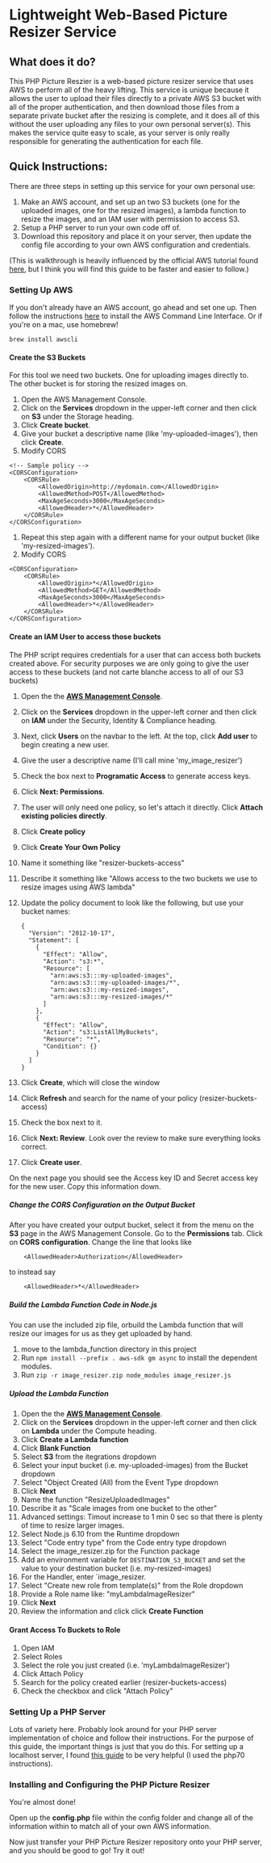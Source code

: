 # Lightweight Web-Based Picture Resizer Service

## What does it do?
This PHP Picture Reszier is a web-based picture resizer service that uses AWS to perform all of the heavy lifting. This service is unique because it allows the user to upload their files directly to a private AWS S3 bucket with all of the proper authentication, and then download those files from a separate private bucket after the resizing is complete, and it does all of this without the user uploading any files to your own personal server(s). This makes the service quite easy to scale, as your server is only really responsible for generating the authentication for each file.

## Quick Instructions:
There are three steps in setting up this service for your own personal use:
1. Make an AWS account, and set up an two S3 buckets (one for the uploaded images, one for the resized images), a lambda function to resize the images, and an IAM user with permission to access S3.
1. Setup a PHP server to run your own code off of.
1. Download this repository and place it on your server, then update the config file according to your own AWS configuration and credentials.

(This is walkthrough is heavily influenced by the official AWS tutorial found [here](http://docs.aws.amazon.com/lambda/latest/dg/with-s3-example.html), but I think you will find this guide to be faster and easier to follow.)

### Setting Up AWS
If you don't already have an AWS account, go ahead and set one up. Then follow the instructions [here](http://docs.aws.amazon.com/cli/latest/userguide/installing.html) to install the AWS Command Line Interface. Or if you're on a mac, use homebrew!

```
brew install awscli
```

#### Create the S3 Buckets

For this tool we need two buckets. One for uploading images directly to. The other bucket is for storing the resized images on.

1. Open the AWS Management Console. 
1. Click on the **Services** dropdown in the upper-left corner and then click on **S3** under the Storage heading. 
1. Click **Create bucket**. 
1. Give your bucket a descriptive name (like 'my-uploaded-images'), then click **Create**.
1. Modify CORS

```
<!-- Sample policy -->
<CORSConfiguration>
	<CORSRule>
		<AllowedOrigin>http://mydomain.com</AllowedOrigin>
		<AllowedMethod>POST</AllowedMethod>
		<MaxAgeSeconds>3000</MaxAgeSeconds>
		<AllowedHeader>*</AllowedHeader>
	</CORSRule>
</CORSConfiguration>
```

1. Repeat this step again with a different name for your output bucket (like 'my-resized-images').
1. Modify CORS

```
<CORSConfiguration>
	<CORSRule>
		<AllowedOrigin>*</AllowedOrigin>
		<AllowedMethod>GET</AllowedMethod>
		<MaxAgeSeconds>3000</MaxAgeSeconds>
		<AllowedHeader>*</AllowedHeader>
	</CORSRule>
</CORSConfiguration>
```

#### Create an IAM User to access those buckets

The PHP script requires credentials for a user that can access both buckets created above. For security purposes we are only going to give the user access to these buckets (and not carte blanche access to all of our S3 buckets)

1. Open the the **[AWS Management Console](https://aws.amazon.com/console/)**. 
1. Click on the **Services** dropdown in the upper-left corner and then click on **IAM** under the Security, Identity & Compliance heading. 
1. Next, click **Users** on the navbar to the left. At the top, click **Add user** to begin creating a new user. 
1. Give the user a descriptive name (I'll call mine 'my_image_resizer')
1. Check the box next to **Programatic Access** to generate access keys.
1. Click **Next: Permissions**. 
1. The user will only need one policy, so let's attach it directly. Click **Attach existing policies directly**.
1. Click **Create policy**
1. Click **Create Your Own Policy**
1. Name it something like "resizer-buckets-access"
1. Describe it something like "Allows access to the two buckets we use to resize images using AWS lambda"
1. Update the policy document to look like the following, but use your bucket names:

    ```
    {
      "Version": "2012-10-17",
      "Statement": [
        {
          "Effect": "Allow",
          "Action": "s3:*",
          "Resource": [
            "arn:aws:s3:::my-uploaded-images",
            "arn:aws:s3:::my-uploaded-images/*",
            "arn:aws:s3:::my-resized-images",
            "arn:aws:s3:::my-resized-images/*"
          ]
        },
        {
          "Effect": "Allow",
          "Action": "s3:ListAllMyBuckets",
          "Resource": "*",
          "Condition": {}
        }
      ]
    }
    ```

1. Click **Create**, which will close the window
1. Click **Refresh** and search for the name of your policy (resizer-buckets-access)
1. Check the box next to it. 
1. Click **Next: Review**. Look over the review to make sure everything looks correct.
1. Click **Create user**. 

On the next page you should see the Access key ID and Secret access key for the new user. Copy this information down.

##### Change the CORS Configuration on the Output Bucket
After you have created your output bucket, select it from the menu on the **S3** page in the AWS Management Console. Go to the **Permissions** tab. Click on **CORS configuration**. Change the line that looks like 
```
    <AllowedHeader>Authorization</AllowedHeader>
```
to instead say
```
    <AllowedHeader>*</AllowedHeader>
```

##### Build the Lambda Function Code in Node.js

You can use the included zip file, orbuild the Lambda function that will resize our images for us as they get uploaded by hand.

1. move to the lambda_function directory in this project
1. Run `npm install --prefix . aws-sdk gm async` to install the dependent modules.
1. Run `zip -r image_resizer.zip node_modules image_resizer.js`

##### Upload the Lambda Function

1. Open the the **[AWS Management Console](https://aws.amazon.com/console/)**. 
1. Click on the **Services** dropdown in the upper-left corner and then click on **Lambda** under the Compute heading. 
1. Click **Create a Lambda function**
1. Click **Blank Function**
1. Select **S3** from the itegrations dropdown
1. Select your input bucket (i.e. my-uploaded-images) from the Bucket dropdown
1. Select "Object Created (All) from the Event Type dropdown
1. Click **Next**
1. Name the function "ResizeUploadedImages"
1. Describe it as "Scale images from one bucket to the other"
1. Advanced settings: Timout increase to 1 min 0 sec so that there is plenty of time to resize larger images.
1. Select Node.js 6.10 from the Runtime dropdown
1. Select "Code entry type" from the Code entry type dropdown
1. Select the image_resizer.zip for the Function package
1. Add an environment variable for `DESTINATION_S3_BUCKET` and set the value to your destination bucket (i.e. my-resized-images)
1. For the Handler, enter `image_resizer.
1. Select "Create new role from template(s)" from the Role dropdown
1. Provide a Role name like: "myLambdaImageResizer"
1. Click **Next**
1. Review the information and click click **Create Function**

#### Grant Access To Buckets to Role

1. Open IAM
1. Select Roles
1. Select the role you just created (i.e. 'myLambdaImageResizer')
1. Click Attach Policy
1. Search for the policy created earlier (resizer-buckets-access)
1. Check the checkbox and click "Attach Policy"

### Setting Up a PHP Server
Lots of variety here. Probably look around for your PHP server implementation of choice and follow their instructions. For the purpose of this guide, the important things is just that you do this. For setting up a localhost server, I found [this guide](https://lukearmstrong.github.io/2016/12/setup-apache-mysql-php-homebrew-macos-sierra/) to be very helpful (I used the php70 instructions).

### Installing and Configuring the PHP Picture Resizer
You're almost done!

Open up the **config.php** file within the config folder and change all of the information within to match all of your own AWS information.

Now just transfer your PHP Picture Resizer repository onto your PHP server, and you should be good to go! Try it out!

